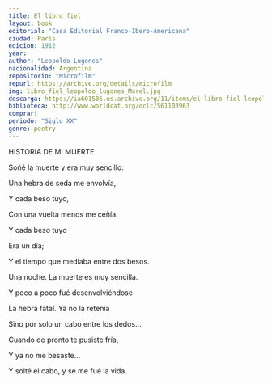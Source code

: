 ```yaml
---
title: El libro fiel
layout: book
editorial: "Casa Editorial Franco-Ibero-Americana"
ciudad: París
edicion: 1912
year: 
author: "Leopoldo Lugones"
nacionalidad: Argentina
repositorio: "Microfilm"
repurl: https://archive.org/details/microfilm
img: libro_fiel_leopoldo_lugones_Morel.jpg
descarga: https://ia601506.us.archive.org/11/items/el-libro-fiel-leopoldo-lugones/El%20libro%20fiel%20-%20Leopoldo%20Lugones.pdf
biblioteca: http://www.worldcat.org/oclc/561103963
comprar: 
periodo: "Siglo XX"
genre: poetry
---
```

 

HISTORIA DE MI MUERTE
 
Soñé la muerte y era muy sencillo: 
 
Una hebra de seda me envolvía,

Y cada beso tuyo, 
 
Con una vuelta menos me ceñía. 

Y cada beso tuyo 

Era un día; 

Y el tiempo que mediaba entre dos besos. 

Una noche. La muerte es muy sencilla.

Y poco a poco fué desenvolviéndose 

La hebra fatal. Ya no la retenía 

Sino por solo un cabo entre los dedos... 

Cuando de pronto te pusiste fría, 

Y ya no me besaste... 

Y solté el cabo, y se me fué la vida.
